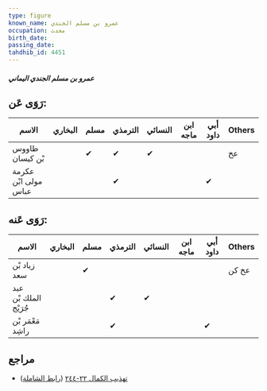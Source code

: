```yaml
---
type: figure
known_name: عمرو بن مسلم الجندي
occupation: محدث
birth_date:
passing_date:
tahdhib_id: 4451
---
```

##### عمرو بن مسلم الجندي اليماني

## رَوَى عَن:
| الاسم                | البخاري | مسلم | الترمذي | النسائي | ابن ماجه | أبي داود | Others |
| -------------------- | ------- | ---- | ------- | ------- | -------- | -------- | ------ |
| طاووس بْن كيسان      |         | ✔    | ✔       | ✔       |          |          | عخ     |
| عكرمة مولى ابْن عباس |         |      | ✔       |         |          | ✔        |        |
## رَوَى عَنه:
| الاسم                 | البخاري | مسلم | الترمذي | النسائي | ابن ماجه | أبي داود | Others |
| --------------------- | ------- | ---- | ------- | ------- | -------- | -------- | ------ |
| زياد بْن سعد          |         | ✔    |         |         |          |          | عخ كن  |
| عبد الملك بْن جُرَيْج |         |      | ✔       | ✔       |          |          |        |
| مَعْمَر بْن راشِد     |         |      | ✔       |         |          | ✔        |        |
## مراجع
- [تهذيب الكمال ٢٢-٢٤٤](obsidian://open?vault=Tahdhib-al-Kamal&file=Figures/٤٤٥١-عمرو%20بن%20مسلم%20الجندي%20اليماني) ([رابط الشاملة](https://shamela.ws/book/3722/11497))